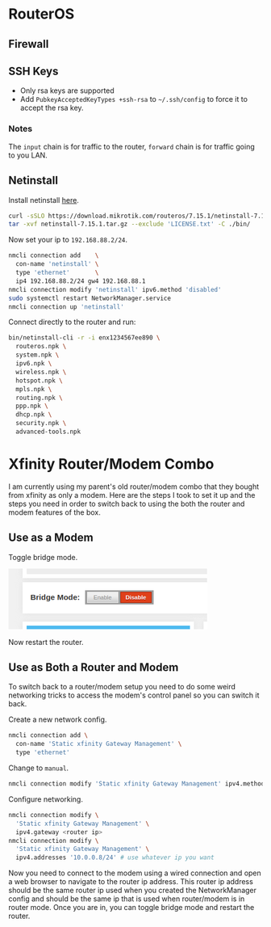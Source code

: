 # RouterOS

## Firewall

## SSH Keys

- Only rsa keys are supported
- Add `PubkeyAcceptedKeyTypes +ssh-rsa` to `~/.ssh/config` to force it to accept
  the rsa key.

### Notes

The `input` chain is for traffic to the router, `forward` chain is for traffic
going to you LAN.

## Netinstall

Install netinstall [here](https://mikrotik.com/download).

```sh
curl -sSLO https://download.mikrotik.com/routeros/7.15.1/netinstall-7.15.1.tar.gz
tar -xvf netinstall-7.15.1.tar.gz --exclude 'LICENSE.txt' -C ./bin/
```

Now set your ip to `192.168.88.2/24`.

```sh
nmcli connection add    \
  con-name 'netinstall' \
  type 'ethernet'       \
  ip4 192.168.88.2/24 gw4 192.168.88.1
nmcli connection modify 'netinstall' ipv6.method 'disabled'
sudo systemctl restart NetworkManager.service
nmcli connection up 'netinstall'
```

Connect directly to the router and run:

```sh
bin/netinstall-cli -r -i enx1234567ee890 \
  routeros.npk \
  system.npk \
  ipv6.npk \
  wireless.npk \
  hotspot.npk \
  mpls.npk \
  routing.npk \
  ppp.npk \
  dhcp.npk \
  security.npk \
  advanced-tools.npk
```


# Xfinity Router/Modem Combo

I am currently using my parent's old router/modem combo that they bought from
xfinity as only a modem. Here are the steps I took to set it up and the steps
you need in order to switch back to using the both the router and modem features
of the box.

## Use as a Modem

Toggle bridge mode.

![Bridge Mode Toggle](./img/bridge-mode-toggle.png)

Now restart the router.

## Use as Both a Router and Modem

To switch back to a router/modem setup you need to do some weird networking
tricks to access the modem's control panel so you can switch it back.

Create a new network config.
```sh
nmcli connection add \
  con-name 'Static xfinity Gateway Management' \
  type 'ethernet'
```

Change to `manual`.
```sh
nmcli connection modify 'Static xfinity Gateway Management' ipv4.method auto
```

Configure networking.
```sh
nmcli connection modify \
  'Static xfinity Gateway Management' \
  ipv4.gateway <router ip>
nmcli connection modify \
  'Static xfinity Gateway Management' \
  ipv4.addresses '10.0.0.8/24' # use whatever ip you want
```

Now you need to connect to the modem using a wired connection and open a web
browser to navigate to the router ip address. This router ip address should be
the same router ip used when you created the NetworkManager config and should be
the same ip that is used when router/modem is in router mode. Once you are in,
you can toggle bridge mode and restart the router.
